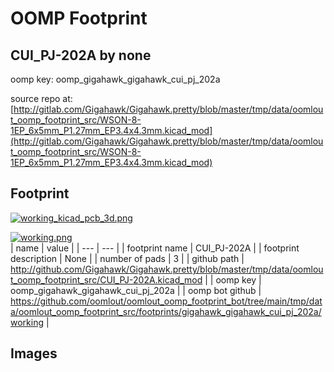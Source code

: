 # OOMP Footprint  
## CUI_PJ-202A  by none  
  
oomp key: oomp_gigahawk_gigahawk_cui_pj_202a  
  
source repo at: [http://gitlab.com/Gigahawk/Gigahawk.pretty/blob/master/tmp/data/oomlout_oomp_footprint_src/WSON-8-1EP_6x5mm_P1.27mm_EP3.4x4.3mm.kicad_mod](http://gitlab.com/Gigahawk/Gigahawk.pretty/blob/master/tmp/data/oomlout_oomp_footprint_src/WSON-8-1EP_6x5mm_P1.27mm_EP3.4x4.3mm.kicad_mod)  
## Footprint  
  
[![working_kicad_pcb_3d.png](working_kicad_pcb_3d_600.png)](working_kicad_pcb_3d.png)  
  
[![working.png](working_600.png)](working.png)  
| name | value | 
| --- | --- | 
| footprint name | CUI_PJ-202A | 
| footprint description | None | 
| number of pads | 3 | 
| github path | http://github.com/Gigahawk/Gigahawk.pretty/blob/master/tmp/data/oomlout_oomp_footprint_src/CUI_PJ-202A.kicad_mod | 
| oomp key | oomp_gigahawk_gigahawk_cui_pj_202a | 
| oomp bot github | https://github.com/oomlout/oomlout_oomp_footprint_bot/tree/main/tmp/data/oomlout_oomp_footprint_src/footprints/gigahawk_gigahawk_cui_pj_202a/working | 
## Images  

